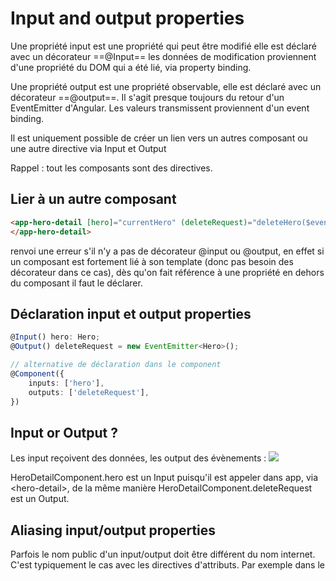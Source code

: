 # Input and output properties
Une propriété input est une propriété qui peut être modifié elle est déclaré avec un décorateur ==@Input== les données de modification proviennent d'une propriété du DOM qui a été lié, via property binding.

Une propriété output est une propriété observable, elle est déclaré avec un décorateur ==@output==. Il s'agit presque toujours du retour d'un EventEmitter d'Angular. Les valeurs transmissent proviennent d'un event binding.

Il est uniquement possible de créer un lien vers un autres composant ou une autre directive via Input et Output

Rappel : tout les composants sont des directives.

## Lier à un autre composant
```html
<app-hero-detail [hero]="currentHero" (deleteRequest)="deleteHero($event)">
</app-hero-detail>
```
 renvoi une erreur s'il n'y a pas de décorateur @input ou @output, en effet si un composant est fortement lié à son template (donc pas besoin des décorateur dans ce cas), dès qu'on fait référence à une propriété en dehors du composant il faut le déclarer.

## Déclaration input et output properties

```ts
@Input() hero: Hero;
@Output() deleteRequest = new EventEmitter<Hero>();

// alternative de déclaration dans le component
@Component({
    inputs: ['hero'],
    outputs: ['deleteRequest'],
})
```

## Input or Output ?
Les input reçoivent des données, les output des évènements :
![](https://angular.io/generated/images/guide/template-syntax/input-output.png)

HeroDetailComponent.hero est un Input puisqu'il est appeler dans app, via <hero-detail\>, de la même manière HeroDetailComponent.deleteRequest est un Output.

## Aliasing input/output properties

Parfois le nom public d'un input/output doit être différent du nom internet. C'est typiquement le cas avec les directives d'attributs. Par exemple dans le 
<!--stackedit_data:
eyJoaXN0b3J5IjpbLTg5NTc3NjI2OCwtMTk3NjQ0Mjc0MSwtND
M4ODM3MjE2LC0yMDg4NzQ2NjEyXX0=
-->